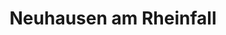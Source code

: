---
title: Neuhausen am Rheinfall
url: /neuhausen-am-rheinfall/
latitude: 47.68
longitude: 8.619
---